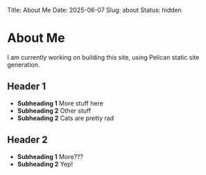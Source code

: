 Title: About Me
Date: 2025-06-07
Slug: about
Status: hidden

# About Me

I am currently working on building this site, using Pelican static site generation.

## Header 1

- **Subheading 1** More stuff here
- **Subheading 2** Other stuff
- **Subheading 2** Cats are pretty rad

## Header 2

- **Subheading 1** More???
- **Subheading 2** Yep!
